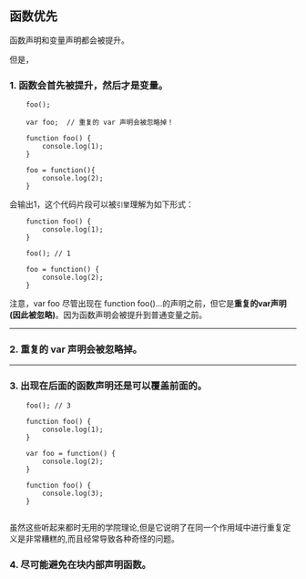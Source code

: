 ## 函数优先

函数声明和变量声明都会被提升。

但是，

### 1. 函数会首先被提升，然后才是变量。

```
	foo();
	
	var foo;  // 重复的 var 声明会被忽略掉！
	
	function foo() {
		console.log(1);
	}
	
	foo = function(){
		console.log(2);
	}
```

会输出1，这个代码片段可以被`引擎`理解为如下形式：

```
	function foo() {
		console.log(1);
	}
	
	foo(); // 1
	
	foo = function() {
		console.log(2);
	}
```

注意，var foo 尽管出现在 function foo()...的声明之前，但它是**重复的var声明(因此被忽略)**。因为函数声明会被提升到普通变量之前。

-----------------------------------------------------

### 2. 重复的 var 声明会被忽略掉。

-------------------------------------------------

### 3. 出现在后面的函数声明还是可以覆盖前面的。

```
	foo(); // 3
	
	function foo() {
		console.log(1);
	}
	
	var foo = function() {
		console.log(2);
	}
	
	function foo() {
		console.log(3);
	}
	
```

虽然这些听起来都时无用的学院理论,但是它说明了在同一个作用域中进行重复定义是非常糟糕的,而且经常导致各种奇怪的问题。

### 4. 尽可能避免在块内部声明函数。


































